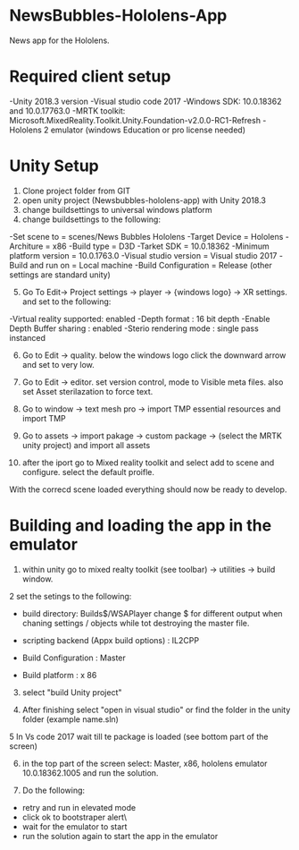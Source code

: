 # NewsBubbles-Hololens-App
News app for the Hololens.

# Required client setup

-Unity 2018.3 version
-Visual studio code 2017
-Windows SDK: 10.0.18362 and 10.0.17763.0
-MRTK toolkit: Microsoft.MixedReality.Toolkit.Unity.Foundation-v2.0.0-RC1-Refresh
-Hololens 2 emulator (windows Education or pro license needed)

# Unity Setup

1. Clone project folder from GIT
2. open unity project (Newsbubbles-hololens-app) with Unity 2018.3
3. change buildsettings to universal windows platform 
4. change buildsettings to the following:

  -Set scene to = scenes/News Bubbles Hololens
  -Target Device = Hololens
  -Architure = x86
  -Build type = D3D
  -Tarket SDK = 10.0.18362
  -Minimum platform version = 10.0.1763.0 
  -Visual studio version = Visual studio 2017
  -Build and run on = Local machine
  -Build Configuration = Release
  (other settings are standard unity) 
  
 5. Go To Edit-> Project settings -> player -> {windows logo} -> XR settings. and set to the following:
 
  -Virtual reality supported: enabled
  -Depth format : 16 bit depth
  -Enable Depth Buffer sharing : enabled 
  -Sterio rendering mode : single pass instanced
  
  6.  Go to Edit -> quality. below the windows logo click the downward arrow and set to very low.
  
  7. Go to Edit -> editor. set version control, mode to Visible meta files. also set Asset sterilazation to force text.
  
  8. Go to window -> text mesh pro -> import TMP essential resources and import TMP

 9. Go to assets -> import pakage -> custom package -> (select the MRTK unity project) and import all assets
 
10. after the iport go to Mixed reality toolkit and select add to scene and configure. select the default proifle.

With the correcd scene loaded everything should now be ready to develop.

# Building and loading the app in the emulator

1.  within unity go to mixed realty toolkit (see toolbar) -> utilities -> build window. 

2 set the setings to the following:

- build directory: Builds$/WSAPlayer change $ for different output when chaning settings / objects while tot destroying the master file.

- scripting backend (Appx build options) : IL2CPP
- Build Configuration : Master 
- Build platform : x 86

3. select "build Unity project" 

4. After finishing select "open in visual studio" or find the folder in the unity folder (example name.sln)

5 In Vs code 2017 wait till te package is loaded (see bottom part of the screen)

6. in the top part of the screen select: Master, x86, hololens emulator 10.0.18362.1005 and run the solution.

7. Do the following:
  - retry and run in elevated mode
  - click ok to bootstraper alert\
  - wait for the emulator to start 
  - run the solution again to start the app in the emulator
  

